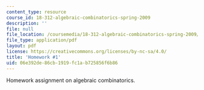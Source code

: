 ```yaml
---
content_type: resource
course_id: 18-312-algebraic-combinatorics-spring-2009
description: ''
file: null
file_location: /coursemedia/18-312-algebraic-combinatorics-spring-2009/06e392de86cb1919fc1ab725856f6b86_MIT18_312S09_hw01.pdf
file_type: application/pdf
layout: pdf
license: https://creativecommons.org/licenses/by-nc-sa/4.0/
title: 'Homework #1'
uid: 06e392de-86cb-1919-fc1a-b725856f6b86
---
```

Homework assignment on algebraic combinatorics.